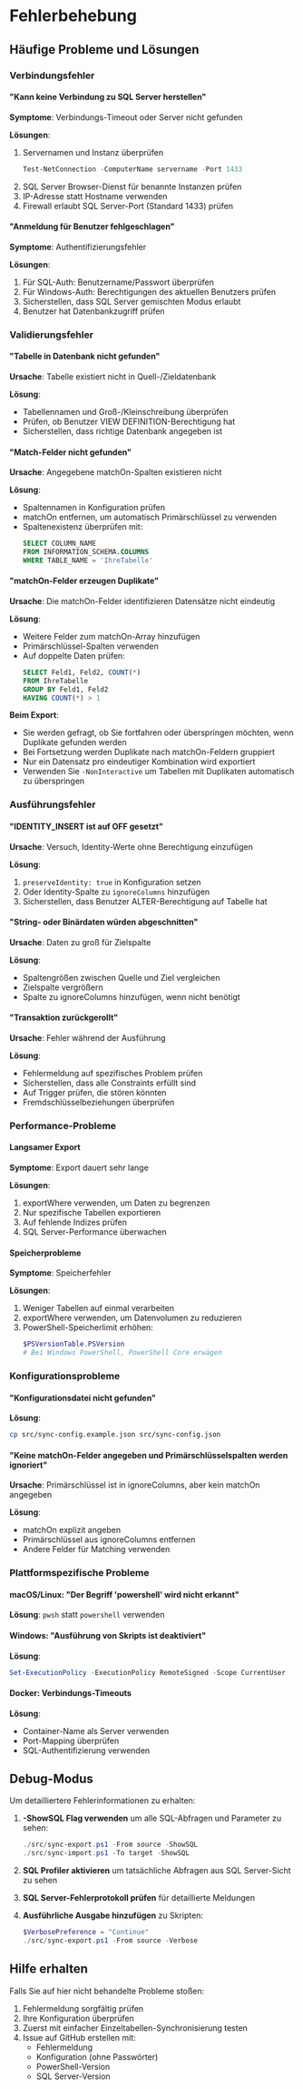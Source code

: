 # Fehlerbehebung

## Häufige Probleme und Lösungen

### Verbindungsfehler

#### "Kann keine Verbindung zu SQL Server herstellen"
**Symptome**: Verbindungs-Timeout oder Server nicht gefunden

**Lösungen**:
1. Servernamen und Instanz überprüfen
   ```powershell
   Test-NetConnection -ComputerName servername -Port 1433
   ```
2. SQL Server Browser-Dienst für benannte Instanzen prüfen
3. IP-Adresse statt Hostname verwenden
4. Firewall erlaubt SQL Server-Port (Standard 1433) prüfen

#### "Anmeldung für Benutzer fehlgeschlagen"
**Symptome**: Authentifizierungsfehler

**Lösungen**:
1. Für SQL-Auth: Benutzername/Passwort überprüfen
2. Für Windows-Auth: Berechtigungen des aktuellen Benutzers prüfen
3. Sicherstellen, dass SQL Server gemischten Modus erlaubt
4. Benutzer hat Datenbankzugriff prüfen

### Validierungsfehler

#### "Tabelle in Datenbank nicht gefunden"
**Ursache**: Tabelle existiert nicht in Quell-/Zieldatenbank

**Lösung**: 
- Tabellennamen und Groß-/Kleinschreibung überprüfen
- Prüfen, ob Benutzer VIEW DEFINITION-Berechtigung hat
- Sicherstellen, dass richtige Datenbank angegeben ist

#### "Match-Felder nicht gefunden"
**Ursache**: Angegebene matchOn-Spalten existieren nicht

**Lösung**:
- Spaltennamen in Konfiguration prüfen
- matchOn entfernen, um automatisch Primärschlüssel zu verwenden
- Spaltenexistenz überprüfen mit:
  ```sql
  SELECT COLUMN_NAME 
  FROM INFORMATION_SCHEMA.COLUMNS 
  WHERE TABLE_NAME = 'IhreTabelle'
  ```

#### "matchOn-Felder erzeugen Duplikate"
**Ursache**: Die matchOn-Felder identifizieren Datensätze nicht eindeutig

**Lösung**:
- Weitere Felder zum matchOn-Array hinzufügen
- Primärschlüssel-Spalten verwenden
- Auf doppelte Daten prüfen:
  ```sql
  SELECT Feld1, Feld2, COUNT(*) 
  FROM IhreTabelle 
  GROUP BY Feld1, Feld2 
  HAVING COUNT(*) > 1
  ```

**Beim Export**:
- Sie werden gefragt, ob Sie fortfahren oder überspringen möchten, wenn Duplikate gefunden werden
- Bei Fortsetzung werden Duplikate nach matchOn-Feldern gruppiert
- Nur ein Datensatz pro eindeutiger Kombination wird exportiert
- Verwenden Sie `-NonInteractive` um Tabellen mit Duplikaten automatisch zu überspringen

### Ausführungsfehler

#### "IDENTITY_INSERT ist auf OFF gesetzt"
**Ursache**: Versuch, Identity-Werte ohne Berechtigung einzufügen

**Lösung**:
1. `preserveIdentity: true` in Konfiguration setzen
2. Oder Identity-Spalte zu `ignoreColumns` hinzufügen
3. Sicherstellen, dass Benutzer ALTER-Berechtigung auf Tabelle hat

#### "String- oder Binärdaten würden abgeschnitten"
**Ursache**: Daten zu groß für Zielspalte

**Lösung**:
- Spaltengrößen zwischen Quelle und Ziel vergleichen
- Zielspalte vergrößern
- Spalte zu ignoreColumns hinzufügen, wenn nicht benötigt

#### "Transaktion zurückgerollt"
**Ursache**: Fehler während der Ausführung

**Lösung**:
- Fehlermeldung auf spezifisches Problem prüfen
- Sicherstellen, dass alle Constraints erfüllt sind
- Auf Trigger prüfen, die stören könnten
- Fremdschlüsselbeziehungen überprüfen

### Performance-Probleme

#### Langsamer Export
**Symptome**: Export dauert sehr lange

**Lösungen**:
1. exportWhere verwenden, um Daten zu begrenzen
2. Nur spezifische Tabellen exportieren
3. Auf fehlende Indizes prüfen
4. SQL Server-Performance überwachen

#### Speicherprobleme
**Symptome**: Speicherfehler

**Lösungen**:
1. Weniger Tabellen auf einmal verarbeiten
2. exportWhere verwenden, um Datenvolumen zu reduzieren
3. PowerShell-Speicherlimit erhöhen:
   ```powershell
   $PSVersionTable.PSVersion
   # Bei Windows PowerShell, PowerShell Core erwägen
   ```

### Konfigurationsprobleme

#### "Konfigurationsdatei nicht gefunden"
**Lösung**:
```bash
cp src/sync-config.example.json src/sync-config.json
```

#### "Keine matchOn-Felder angegeben und Primärschlüsselspalten werden ignoriert"
**Ursache**: Primärschlüssel ist in ignoreColumns, aber kein matchOn angegeben

**Lösung**:
- matchOn explizit angeben
- Primärschlüssel aus ignoreColumns entfernen
- Andere Felder für Matching verwenden

### Plattformspezifische Probleme

#### macOS/Linux: "Der Begriff 'powershell' wird nicht erkannt"
**Lösung**: `pwsh` statt `powershell` verwenden

#### Windows: "Ausführung von Skripts ist deaktiviert"
**Lösung**:
```powershell
Set-ExecutionPolicy -ExecutionPolicy RemoteSigned -Scope CurrentUser
```

#### Docker: Verbindungs-Timeouts
**Lösung**:
- Container-Name als Server verwenden
- Port-Mapping überprüfen
- SQL-Authentifizierung verwenden

## Debug-Modus

Um detailliertere Fehlerinformationen zu erhalten:

1. **-ShowSQL Flag verwenden** um alle SQL-Abfragen und Parameter zu sehen:
   ```powershell
   ./src/sync-export.ps1 -From source -ShowSQL
   ./src/sync-import.ps1 -To target -ShowSQL
   ```

2. **SQL Profiler aktivieren** um tatsächliche Abfragen aus SQL Server-Sicht zu sehen

3. **SQL Server-Fehlerprotokoll prüfen** für detaillierte Meldungen

4. **Ausführliche Ausgabe hinzufügen** zu Skripten:
   ```powershell
   $VerbosePreference = "Continue"
   ./src/sync-export.ps1 -From source -Verbose
   ```

## Hilfe erhalten

Falls Sie auf hier nicht behandelte Probleme stoßen:

1. Fehlermeldung sorgfältig prüfen
2. Ihre Konfiguration überprüfen
3. Zuerst mit einfacher Einzeltabellen-Synchronisierung testen
4. Issue auf GitHub erstellen mit:
   - Fehlermeldung
   - Konfiguration (ohne Passwörter)
   - PowerShell-Version
   - SQL Server-Version